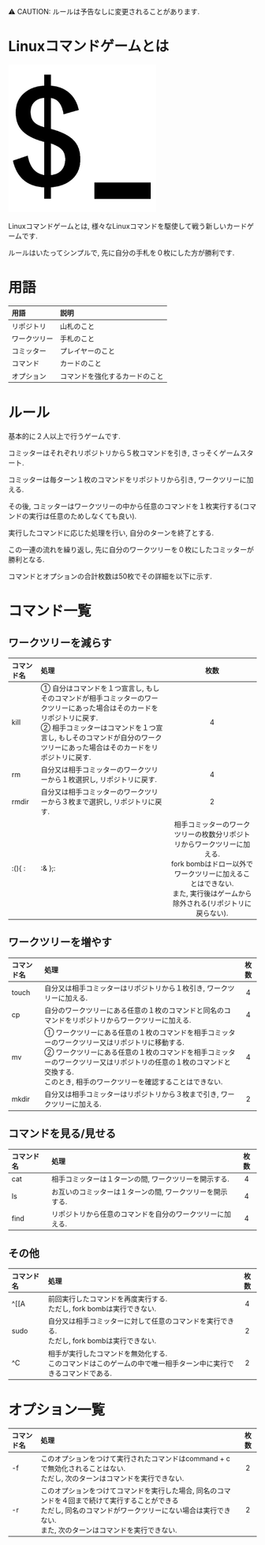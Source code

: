 :warning: CAUTION: ルールは予告なしに変更されることがあります.

# Linuxコマンドゲームとは
<img src="./logo.png" alt="Linuxコマンドゲーム" title="Linuxコマンドゲーム" width="300">

Linuxコマンドゲームとは, 様々なLinuxコマンドを駆使して戦う新しいカードゲームです.

ルールはいたってシンプルで, 先に自分の手札を０枚にした方が勝利です.

# 用語

|用語|説明|
|:--|:--|
|リポジトリ|山札のこと|
|ワークツリー|手札のこと|
|コミッター|プレイヤーのこと|
|コマンド|カードのこと|
|オプション|コマンドを強化するカードのこと|

# ルール
基本的に２人以上で行うゲームです.

コミッターはそれぞれリポジトリから５枚コマンドを引き, さっそくゲームスタート.

コミッターは毎ターン１枚のコマンドをリポジトリから引き, ワークツリーに加える.

その後, コミッターはワークツリーの中から任意のコマンドを１枚実行する(コマンドの実行は任意のためしなくても良い).

実行したコマンドに応じた処理を行い, 自分のターンを終了とする.

この一連の流れを繰り返し, 先に自分のワークツリーを０枚にしたコミッターが勝利となる.

コマンドとオプションの合計枚数は50枚でその詳細を以下に示す.

# コマンド一覧

## ワークツリーを減らす

|コマンド名|処理|枚数|
|:--|:--|:-:|
|kill|① 自分はコマンドを１つ宣言し, もしそのコマンドが相手コミッターのワークツリーにあった場合はそのカードをリポジトリに戻す.<br>② 相手コミッターはコマンドを１つ宣言し, もしそのコマンドが自分のワークツリーにあった場合はそのカードをリポジトリに戻す.|4|
|rm|自分又は相手コミッターのワークツリーから１枚選択し, リポジトリに戻す.|4|
|rmdir|自分又は相手コミッターのワークツリーから３枚まで選択し, リポジトリに戻す.|2|
|:(){ :|:& };:|相手コミッターのワークツリーの枚数分リポジトリからワークツリーに加える.<br>fork bombはドロー以外でワークツリーに加えることはできない.<br>また, 実行後はゲームから除外される(リポジトリに戻らない).|2|

## ワークツリーを増やす

|コマンド名|処理|枚数|
|:--|:--|:-:|
|touch|自分又は相手コミッターはリポジトリから１枚引き, ワークツリーに加える.|4|
|cp|自分のワークツリーにある任意の１枚のコマンドと同名のコマンドをリポジトリからワークツリーに加える.|4|
|mv|① ワークツリーにある任意の１枚のコマンドを相手コミッターのワークツリー又はリポジトリに移動する.<br>② ワークツリーにある任意の１枚のコマンドを相手コミッターのワークツリー又はリポジトリの任意の１枚のコマンドと交換する.<br>このとき, 相手のワークツリーを確認することはできない.|4|
|mkdir|自分又は相手コミッターはリポジトリから３枚まで引き, ワークツリーに加える.|2|

## コマンドを見る/見せる

|コマンド名|処理|枚数|
|:--|:--|:-:|
|cat|相手コミッターは１ターンの間, ワークツリーを開示する.|4|
|ls|お互いのコミッターは１ターンの間, ワークツリーを開示する.|4|
|find|リポジトリから任意のコマンドを自分のワークツリーに加える.|4|

## その他

|コマンド名|処理|枚数|
|:--|:--|:-:|
|^[[A|前回実行したコマンドを再度実行する.<br>ただし, fork bombは実行できない.|4|
|sudo|自分又は相手コミッターに対して任意のコマンドを実行できる.<br>ただし, fork bombは実行できない.|2|
|^C|相手が実行したコマンドを無効化する.<br>このコマンドはこのゲームの中で唯一相手ターン中に実行できるコマンドである.|2|

# オプション一覧

|コマンド名|処理|枚数|
|:--|:--|:-:|
|-f|このオプションをつけて実行されたコマンドはcommand + cで無効化されることはない.<br>ただし, 次のターンはコマンドを実行できない.|2|
|-r|このオプションをつけてコマンドを実行した場合, 同名のコマンドを４回まで続けて実行することができる<br>ただし, 同名のコマンドがワークツリーにない場合は実行できない.<br>また, 次のターンはコマンドを実行できない.|2|
